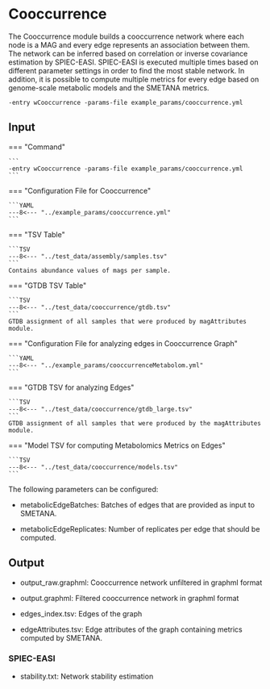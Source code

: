 # Cooccurrence

The Cooccurrence module builds a cooccurrence network where each node is a MAG
and every edge represents an association between them. The network can be inferred based on
correlation or inverse covariance estimation by SPIEC-EASI. SPIEC-EASI is executed multiple times
based on different parameter settings in order to find the most stable network.
In addition, it is possible to compute multiple metrics for every edge based on genome-scale
metabolic models and the SMETANA metrics. 

```
-entry wCooccurrence -params-file example_params/cooccurrence.yml
```

## Input

=== "Command"

    ```
    -entry wCooccurrence -params-file example_params/cooccurrence.yml
    ```
=== "Configuration File for Cooccurrence"

    ```YAML
    ---8<--- "../example_params/cooccurrence.yml"
    ```

=== "TSV Table"

    ```TSV
    ---8<--- "../test_data/assembly/samples.tsv"
    ```
    Contains abundance values of mags per sample.
 
=== "GTDB TSV Table"

    ```TSV
    ---8<--- "../test_data/cooccurrence/gtdb.tsv"
    ```
    GTDB assignment of all samples that were produced by magAttributes module.

=== "Configuration File for analyzing edges in Cooccurrence Graph"

    ```YAML
    ---8<--- "../example_params/cooccurrenceMetabolom.yml"
    ```

=== "GTDB TSV for analyzing Edges"

    ```TSV
    ---8<--- "../test_data/cooccurrence/gtdb_large.tsv"
    ```
    GTDB assignment of all samples that were produced by the magAttributes module.


=== "Model TSV for computing Metabolomics Metrics on Edges"

    ```TSV
    ---8<--- "../test_data/cooccurrence/models.tsv"
    ```

The following parameters can be configured:
  
  * metabolicEdgeBatches: Batches of edges that are provided as input to SMETANA.
     
  * metabolicEdgeReplicates: Number of replicates per edge that should be computed.

## Output

 * output_raw.graphml: Cooccurrence network unfiltered in graphml format

 * output.graphml: Filtered cooccurrence network in graphml format

 * edges_index.tsv: Edges of the graph

 * edgeAttributes.tsv: Edge attributes of the graph containing metrics computed by SMETANA.

### SPIEC-EASI

 * stability.txt: Network stability estimation

